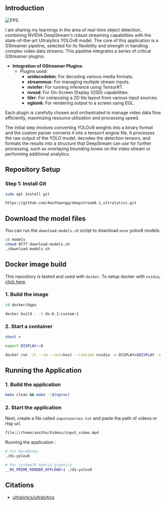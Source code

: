 ## Introduction

![FPS](resources/display.gif)

I am sharing my learnings in the area of real-time object detection, combining NVIDIA DeepStream's robust streaming capabilities with the state-of-the-art Ultralytics YOLOv8 model. 
The core of this application is a GStreamer pipeline, selected for its flexibility and strength in handling complex video data streams. This pipeline integrates a series of critical GStreamer plugins: 
- **Integration of GStreamer Plugins**:
  - Plugins used: 
    - **uridecodebin**: For decoding various media formats.
    - **streammux**: For managing multiple stream inputs.
    - **nvinfer**: For running inference using TensorRT.
    - **nvosd**: For On-Screen Display (OSD) capabilities.
    - **tiler**: For composing a 2D tile layout from various input sources.
    - **eglsink**: For rendering output to a screen using EGL.

Each plugin is carefully chosen and orchestrated to manage video data flow efficiently, maximizing resource utilization and processing speed.


The initial step involves converting YOLOv8 weights into a binary format and the custom parser converts it into a tensorrt engine file. 
It processes the raw output of the YOLO model, decodes the detection tensors, and formats the results into a structure that DeepStream can use for further processing, such as overlaying bounding boxes on the video stream or performing additional analytics.


## Repository Setup

### Step 1: Install Git

```sh
sudo apt install git
```

```sh
https://github.com/Aasthaengg/deepstream6.1_ultralytics.git
```

## Download the model files

You can run the `download-models.sh` script to download `onnx` yolov8 models

```sh
cd models
chmod 0777 download-models.sh
./download-models.sh
```
## Docker image build

This repository is tested and used with `docker`. To setup docker with `nvidia`, [click here](https://docs.nvidia.com/datacenter/cloud-native/container-toolkit/install-guide.html).

### 1. Build the image

```sh
cd docker/dgpu

docker build . -t ds-6.1:custom-1
```

### 2. Start a container

```sh
xhost +

export DISPLAY=:0

docker run -it --rm --net=host --runtime nvidia -e DISPLAY=$DISPLAY -v /tmp/.X11-unix/:/tmp/.X11-unix -v /home/aastha/deepstream6.1_ultralytics:/app ds-6.1:custom-1
```

## Running the Application

### 1. Build the application

```sh
make clean && make -j$(nproc)
```

### 2. Start the application


Next, create a file called `inputsources.txt` and paste the path of videos or rtsp url.

```sh
file:///home/aastha/Videos/input_video.mp4
```

Running the application :

```sh
# For barebones
./ds-yolov8

# For system76 hybrid graphics
__NV_PRIME_RENDER_OFFLOAD=1 ./ds-yolov8
```

## Citations

* [ultralytics/ultralytics](https://github.com/ultralytics/ultralytics)
